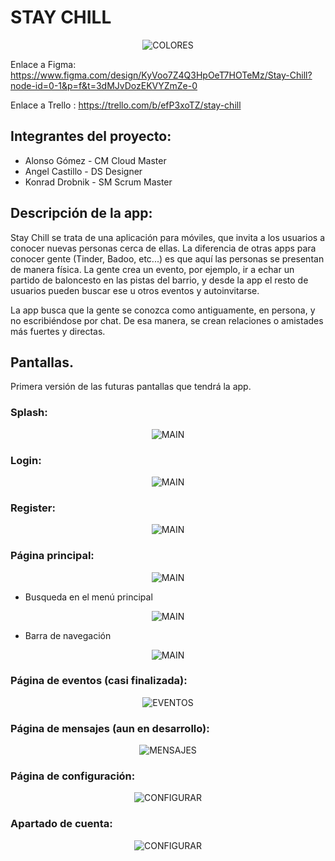 # STAY CHILL
<p align="center">
  <img src="imagenes/StayChill.svg" alt="COLORES" />
</p>

Enlace a Figma: https://www.figma.com/design/KyVoo7Z4Q3HpOeT7HOTeMz/Stay-Chill?node-id=0-1&p=f&t=3dMJvDozEKVYZmZe-0

Enlace a Trello : https://trello.com/b/efP3xoTZ/stay-chill


## Integrantes del proyecto:

- Alonso Gómez - CM Cloud Master
- Angel Castillo - DS Designer
- Konrad Drobnik - SM Scrum Master


## Descripción de la app:

Stay Chill se trata de una aplicación para móviles, que invita a los usuarios a conocer nuevas personas cerca de ellas.
La diferencia de otras apps para conocer gente (Tinder, Badoo, etc...) es que aquí las personas se presentan de manera física. La gente crea un evento, por ejemplo, ir a echar un partido de baloncesto en las pistas del barrio, y desde la app el resto de usuarios pueden buscar ese u otros eventos y autoinvitarse.

La app busca que la gente se conozca como antiguamente, en persona, y no escribiéndose por chat. De esa manera, se crean relaciones o amistades más fuertes y directas.



## Pantallas.

Primera versión de las futuras pantallas que tendrá la app.


### Splash:

<p align="center">
  <img src="imagenes/pantalla_1_splash.jpg" alt="MAIN" />
</p>


### Login:

<p align="center">
  <img src="imagenes/pantalla_2_login.jpg" alt="MAIN" />
</p>


### Register:

<p align="center">
  <img src="imagenes/pantalla_3_register.jpg" alt="MAIN" />
</p>


### Página principal:

<p align="center">
  <img src="imagenes/pantalla_4_main.jpg" alt="MAIN" />
</p>

- Busqueda en el menú principal
<p align="center">
  <img src="imagenes/pantalla_4b_busqueda.jpg" alt="MAIN" />
</p>

- Barra de navegación
<p align="center">
  <img src="imagenes/pantalla_4a_menunavigation.jpg" alt="MAIN" />
</p>


### Página de eventos (casi finalizada):

<p align="center">
  <img src="imagenes/pantalla_4d_calendario.jpg" alt="EVENTOS" />
</p>


### Página de mensajes (aun en desarrollo):

<p align="center">
  <img src="imagenes/mensajes.jpg" alt="MENSAJES" />
</p>


### Página de configuración:

<p align="center">
  <img src="imagenes/pantalla_5_fragmentopciones.jpg" alt="CONFIGURAR" />
</p>

### Apartado de cuenta:

<p align="center">
  <img src="imagenes/pantalla_5a_cuenta.jpg" alt="CONFIGURAR" />
</p>
